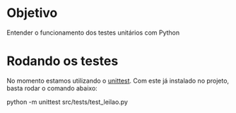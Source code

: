 
# Objetivo
Entender o funcionamento dos testes unitários com Python


# Rodando os testes
No momento estamos utilizando o [unittest](https://docs.python.org/2/library/unittest.html). Com este já 
instalado no projeto, basta rodar o comando abaixo:

python -m unittest src/tests/test_leilao.py

